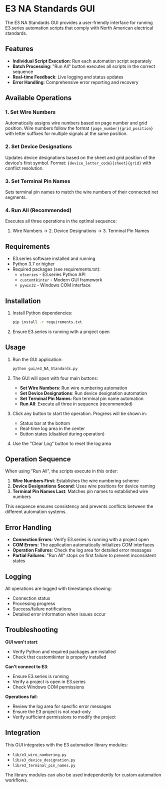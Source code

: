 # E3 NA Standards GUI

The E3 NA Standards GUI provides a user-friendly interface for running E3.series automation scripts that comply with North American electrical standards.

## Features

- **Individual Script Execution**: Run each automation script separately
- **Batch Processing**: "Run All" button executes all scripts in the correct sequence
- **Real-time Feedback**: Live logging and status updates
- **Error Handling**: Comprehensive error reporting and recovery

## Available Operations

### 1. Set Wire Numbers
Automatically assigns wire numbers based on page number and grid position. Wire numbers follow the format `{page_number}{grid_position}` with letter suffixes for multiple signals at the same position.

### 2. Set Device Designations  
Updates device designations based on the sheet and grid position of the device's first symbol. Format: `{device_letter_code}{sheet}{grid}` with conflict resolution.

### 3. Set Terminal Pin Names
Sets terminal pin names to match the wire numbers of their connected net segments.

### 4. Run All (Recommended)
Executes all three operations in the optimal sequence:
1. Wire Numbers → 2. Device Designations → 3. Terminal Pin Names

## Requirements

- E3.series software installed and running
- Python 3.7 or higher
- Required packages (see requirements.txt):
  - `e3series` - E3.series Python API
  - `customtkinter` - Modern GUI framework
  - `pywin32` - Windows COM interface

## Installation

1. Install Python dependencies:
   ```bash
   pip install -r requirements.txt
   ```

2. Ensure E3.series is running with a project open

## Usage

1. Run the GUI application:
   ```bash
   python gui/e3_NA_Standards.py
   ```

2. The GUI will open with four main buttons:
   - **Set Wire Numbers**: Run wire numbering automation
   - **Set Device Designations**: Run device designation automation  
   - **Set Terminal Pin Names**: Run terminal pin name automation
   - **Run All**: Execute all three in sequence (recommended)

3. Click any button to start the operation. Progress will be shown in:
   - Status bar at the bottom
   - Real-time log area in the center
   - Button states (disabled during operation)

4. Use the "Clear Log" button to reset the log area

## Operation Sequence

When using "Run All", the scripts execute in this order:

1. **Wire Numbers First**: Establishes the wire numbering scheme
2. **Device Designations Second**: Uses wire positions for device naming
3. **Terminal Pin Names Last**: Matches pin names to established wire numbers

This sequence ensures consistency and prevents conflicts between the different automation systems.

## Error Handling

- **Connection Errors**: Verify E3.series is running with a project open
- **COM Errors**: The application automatically initializes COM interfaces
- **Operation Failures**: Check the log area for detailed error messages
- **Partial Failures**: "Run All" stops on first failure to prevent inconsistent states

## Logging

All operations are logged with timestamps showing:
- Connection status
- Processing progress  
- Success/failure notifications
- Detailed error information when issues occur

## Troubleshooting

**GUI won't start**: 
- Verify Python and required packages are installed
- Check that customtkinter is properly installed

**Can't connect to E3**:
- Ensure E3.series is running
- Verify a project is open in E3.series
- Check Windows COM permissions

**Operations fail**:
- Review the log area for specific error messages
- Ensure the E3 project is not read-only
- Verify sufficient permissions to modify the project

## Integration

This GUI integrates with the E3 automation library modules:
- `lib/e3_wire_numbering.py`
- `lib/e3_device_designation.py` 
- `lib/e3_terminal_pin_names.py`

The library modules can also be used independently for custom automation workflows.
